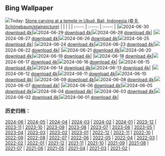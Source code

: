 ## Bing Wallpaper
![](https://global.bing.com/th?id=OHR.UbudBali_EN-IN5820803064_UHD.jpg&w=1000)Today: [Stone carving at a temple in Ubud, Bali, Indonesia (© R. Schönebaum/plainpicture)](https://global.bing.com/th?id=OHR.UbudBali_EN-IN5820803064_UHD.jpg)
|      |      |      |
| :----: | :----: | :----: |
|![](https://global.bing.com/th?id=OHR.UbudBali_EN-IN5820803064_UHD.jpg&pid=hp&w=384&h=216&rs=1&c=4)2024-06-30 [download 4k](https://global.bing.com/th?id=OHR.UbudBali_EN-IN5820803064_UHD.jpg)|![](https://global.bing.com/th?id=OHR.TourCorsica_EN-IN1515947386_UHD.jpg&pid=hp&w=384&h=216&rs=1&c=4)2024-06-29 [download 4k](https://global.bing.com/th?id=OHR.TourCorsica_EN-IN1515947386_UHD.jpg)|![](https://global.bing.com/th?id=OHR.ChristopherPark_EN-IN0638219094_UHD.jpg&pid=hp&w=384&h=216&rs=1&c=4)2024-06-28 [download 4k](https://global.bing.com/th?id=OHR.ChristopherPark_EN-IN0638219094_UHD.jpg)|
|![](https://global.bing.com/th?id=OHR.FlorenceDuomo_EN-IN0160356722_UHD.jpg&pid=hp&w=384&h=216&rs=1&c=4)2024-06-27 [download 4k](https://global.bing.com/th?id=OHR.FlorenceDuomo_EN-IN0160356722_UHD.jpg)|![](https://global.bing.com/th?id=OHR.CardinalfishAnemone_EN-IN9820574473_UHD.jpg&pid=hp&w=384&h=216&rs=1&c=4)2024-06-26 [download 4k](https://global.bing.com/th?id=OHR.CardinalfishAnemone_EN-IN9820574473_UHD.jpg)|![](https://global.bing.com/th?id=OHR.FireWave_EN-IN8852870354_UHD.jpg&pid=hp&w=384&h=216&rs=1&c=4)2024-06-25 [download 4k](https://global.bing.com/th?id=OHR.FireWave_EN-IN8852870354_UHD.jpg)|
|![](https://global.bing.com/th?id=OHR.FloresIsland_EN-IN8603604106_UHD.jpg&pid=hp&w=384&h=216&rs=1&c=4)2024-06-24 [download 4k](https://global.bing.com/th?id=OHR.FloresIsland_EN-IN8603604106_UHD.jpg)|![](https://global.bing.com/th?id=OHR.DhakaBangladesh_EN-IN8185160838_UHD.jpg&pid=hp&w=384&h=216&rs=1&c=4)2024-06-23 [download 4k](https://global.bing.com/th?id=OHR.DhakaBangladesh_EN-IN8185160838_UHD.jpg)|![](https://global.bing.com/th?id=OHR.BrazilRainforest_EN-IN7651435144_UHD.jpg&pid=hp&w=384&h=216&rs=1&c=4)2024-06-22 [download 4k](https://global.bing.com/th?id=OHR.BrazilRainforest_EN-IN7651435144_UHD.jpg)|
|![](https://global.bing.com/th?id=OHR.RishikeshYoga_EN-IN7223104789_UHD.jpg&pid=hp&w=384&h=216&rs=1&c=4)2024-06-21 [download 4k](https://global.bing.com/th?id=OHR.RishikeshYoga_EN-IN7223104789_UHD.jpg)|![](https://global.bing.com/th?id=OHR.KokinoMacedonia_EN-IN6950788998_UHD.jpg&pid=hp&w=384&h=216&rs=1&c=4)2024-06-20 [download 4k](https://global.bing.com/th?id=OHR.KokinoMacedonia_EN-IN6950788998_UHD.jpg)|![](https://global.bing.com/th?id=OHR.LewaGiraffe_EN-IN6464213350_UHD.jpg&pid=hp&w=384&h=216&rs=1&c=4)2024-06-19 [download 4k](https://global.bing.com/th?id=OHR.LewaGiraffe_EN-IN6464213350_UHD.jpg)|
|![](https://global.bing.com/th?id=OHR.LupinIceland_EN-IN5917999831_UHD.jpg&pid=hp&w=384&h=216&rs=1&c=4)2024-06-18 [download 4k](https://global.bing.com/th?id=OHR.LupinIceland_EN-IN5917999831_UHD.jpg)|![](https://global.bing.com/th?id=OHR.HummingThistle_EN-IN5574978979_UHD.jpg&pid=hp&w=384&h=216&rs=1&c=4)2024-06-17 [download 4k](https://global.bing.com/th?id=OHR.HummingThistle_EN-IN5574978979_UHD.jpg)|![](https://global.bing.com/th?id=OHR.RedFoxDad_EN-IN5300607847_UHD.jpg&pid=hp&w=384&h=216&rs=1&c=4)2024-06-16 [download 4k](https://global.bing.com/th?id=OHR.RedFoxDad_EN-IN5300607847_UHD.jpg)|
|![](https://global.bing.com/th?id=OHR.NazareWave_EN-IN4905008694_UHD.jpg&pid=hp&w=384&h=216&rs=1&c=4)2024-06-15 [download 4k](https://global.bing.com/th?id=OHR.NazareWave_EN-IN4905008694_UHD.jpg)|![](https://global.bing.com/th?id=OHR.PeggysCove_EN-IN3870968283_UHD.jpg&pid=hp&w=384&h=216&rs=1&c=4)2024-06-14 [download 4k](https://global.bing.com/th?id=OHR.PeggysCove_EN-IN3870968283_UHD.jpg)|![](https://global.bing.com/th?id=OHR.RegistanUzbekistan_EN-IN9701496758_UHD.jpg&pid=hp&w=384&h=216&rs=1&c=4)2024-06-13 [download 4k](https://global.bing.com/th?id=OHR.RegistanUzbekistan_EN-IN9701496758_UHD.jpg)|
|![](https://global.bing.com/th?id=OHR.BigBendMilkyWay_EN-IN9317716190_UHD.jpg&pid=hp&w=384&h=216&rs=1&c=4)2024-06-12 [download 4k](https://global.bing.com/th?id=OHR.BigBendMilkyWay_EN-IN9317716190_UHD.jpg)|![](https://global.bing.com/th?id=OHR.GemsbokBotswana_EN-IN8918609883_UHD.jpg&pid=hp&w=384&h=216&rs=1&c=4)2024-06-11 [download 4k](https://global.bing.com/th?id=OHR.GemsbokBotswana_EN-IN8918609883_UHD.jpg)|![](https://global.bing.com/th?id=OHR.OsakaNight_EN-IN8651020175_UHD.jpg&pid=hp&w=384&h=216&rs=1&c=4)2024-06-10 [download 4k](https://global.bing.com/th?id=OHR.OsakaNight_EN-IN8651020175_UHD.jpg)|
|![](https://global.bing.com/th?id=OHR.BardenasBiosphere_EN-IN8176973788_UHD.jpg&pid=hp&w=384&h=216&rs=1&c=4)2024-06-09 [download 4k](https://global.bing.com/th?id=OHR.BardenasBiosphere_EN-IN8176973788_UHD.jpg)|![](https://global.bing.com/th?id=OHR.KillikRiverAlaska_EN-IN7273907470_UHD.jpg&pid=hp&w=384&h=216&rs=1&c=4)2024-06-08 [download 4k](https://global.bing.com/th?id=OHR.KillikRiverAlaska_EN-IN7273907470_UHD.jpg)|![](https://global.bing.com/th?id=OHR.HumpbackFamily_EN-IN7046950046_UHD.jpg&pid=hp&w=384&h=216&rs=1&c=4)2024-06-07 [download 4k](https://global.bing.com/th?id=OHR.HumpbackFamily_EN-IN7046950046_UHD.jpg)|
|![](https://global.bing.com/th?id=OHR.LesBravesNormandy_EN-IN6765304384_UHD.jpg&pid=hp&w=384&h=216&rs=1&c=4)2024-06-06 [download 4k](https://global.bing.com/th?id=OHR.LesBravesNormandy_EN-IN6765304384_UHD.jpg)|![](https://global.bing.com/th?id=OHR.MadagascarRiver_EN-IN6496543904_UHD.jpg&pid=hp&w=384&h=216&rs=1&c=4)2024-06-05 [download 4k](https://global.bing.com/th?id=OHR.MadagascarRiver_EN-IN6496543904_UHD.jpg)|![](https://global.bing.com/th?id=OHR.ChestnutBeeEater_EN-IN6283551210_UHD.jpg&pid=hp&w=384&h=216&rs=1&c=4)2024-06-04 [download 4k](https://global.bing.com/th?id=OHR.ChestnutBeeEater_EN-IN6283551210_UHD.jpg)|
|![](https://global.bing.com/th?id=OHR.JaswantThadaIN_EN-IN5851391718_UHD.jpg&pid=hp&w=384&h=216&rs=1&c=4)2024-06-03 [download 4k](https://global.bing.com/th?id=OHR.JaswantThadaIN_EN-IN5851391718_UHD.jpg)|![](https://global.bing.com/th?id=OHR.IndiaHampi_EN-IN5466875133_UHD.jpg&pid=hp&w=384&h=216&rs=1&c=4)2024-06-02 [download 4k](https://global.bing.com/th?id=OHR.IndiaHampi_EN-IN5466875133_UHD.jpg)|![](https://global.bing.com/th?id=OHR.PrideMonthSF_EN-IN4842306720_UHD.jpg&pid=hp&w=384&h=216&rs=1&c=4)2024-06-01 [download 4k](https://global.bing.com/th?id=OHR.PrideMonthSF_EN-IN4842306720_UHD.jpg)|

### 历史归档：
[2024-06](https://github.com/niumoo/bing-wallpaper/tree/main/picture/2024-06/) | [2024-05](https://github.com/niumoo/bing-wallpaper/tree/main/picture/2024-05/) | [2024-04](https://github.com/niumoo/bing-wallpaper/tree/main/picture/2024-04/) | [2024-03](https://github.com/niumoo/bing-wallpaper/tree/main/picture/2024-03/) | [2024-02](https://github.com/niumoo/bing-wallpaper/tree/main/picture/2024-02/) | [2024-01](https://github.com/niumoo/bing-wallpaper/tree/main/picture/2024-01/) | [2023-12](https://github.com/niumoo/bing-wallpaper/tree/main/picture/2023-12/) | [2023-11](https://github.com/niumoo/bing-wallpaper/tree/main/picture/2023-11/) | 
[2023-10](https://github.com/niumoo/bing-wallpaper/tree/main/picture/2023-10/) | [2023-09](https://github.com/niumoo/bing-wallpaper/tree/main/picture/2023-09/) | [2023-08](https://github.com/niumoo/bing-wallpaper/tree/main/picture/2023-08/) | [2023-07](https://github.com/niumoo/bing-wallpaper/tree/main/picture/2023-07/) | [2023-06](https://github.com/niumoo/bing-wallpaper/tree/main/picture/2023-06/) | [2023-05](https://github.com/niumoo/bing-wallpaper/tree/main/picture/2023-05/) | [2023-04](https://github.com/niumoo/bing-wallpaper/tree/main/picture/2023-04/) | [2023-03](https://github.com/niumoo/bing-wallpaper/tree/main/picture/2023-03/) | 
[2023-02](https://github.com/niumoo/bing-wallpaper/tree/main/picture/2023-02/) | [2023-01](https://github.com/niumoo/bing-wallpaper/tree/main/picture/2023-01/) | [2022-12](https://github.com/niumoo/bing-wallpaper/tree/main/picture/2022-12/) | [2022-11](https://github.com/niumoo/bing-wallpaper/tree/main/picture/2022-11/) | [2022-10](https://github.com/niumoo/bing-wallpaper/tree/main/picture/2022-10/) | [2022-09](https://github.com/niumoo/bing-wallpaper/tree/main/picture/2022-09/) | [2022-08](https://github.com/niumoo/bing-wallpaper/tree/main/picture/2022-08/) | [2022-07](https://github.com/niumoo/bing-wallpaper/tree/main/picture/2022-07/) | 
[2022-06](https://github.com/niumoo/bing-wallpaper/tree/main/picture/2022-06/) | [2022-05](https://github.com/niumoo/bing-wallpaper/tree/main/picture/2022-05/) | [2022-04](https://github.com/niumoo/bing-wallpaper/tree/main/picture/2022-04/) | [2022-03](https://github.com/niumoo/bing-wallpaper/tree/main/picture/2022-03/) | [2022-02](https://github.com/niumoo/bing-wallpaper/tree/main/picture/2022-02/) | [2022-01](https://github.com/niumoo/bing-wallpaper/tree/main/picture/2022-01/) | [2021-12](https://github.com/niumoo/bing-wallpaper/tree/main/picture/2021-12/) | [2021-11](https://github.com/niumoo/bing-wallpaper/tree/main/picture/2021-11/) | 
[2021-10](https://github.com/niumoo/bing-wallpaper/tree/main/picture/2021-10/) | [2021-09](https://github.com/niumoo/bing-wallpaper/tree/main/picture/2021-09/) | [2021-08](https://github.com/niumoo/bing-wallpaper/tree/main/picture/2021-08/) | [2021-07](https://github.com/niumoo/bing-wallpaper/tree/main/picture/2021-07/) | [2021-06](https://github.com/niumoo/bing-wallpaper/tree/main/picture/2021-06/) | [2021-05](https://github.com/niumoo/bing-wallpaper/tree/main/picture/2021-05/) | [2021-04](https://github.com/niumoo/bing-wallpaper/tree/main/picture/2021-04/) | [2021-03](https://github.com/niumoo/bing-wallpaper/tree/main/picture/2021-03/) | 
[2021-02](https://github.com/niumoo/bing-wallpaper/tree/main/picture/2021-02/) | 